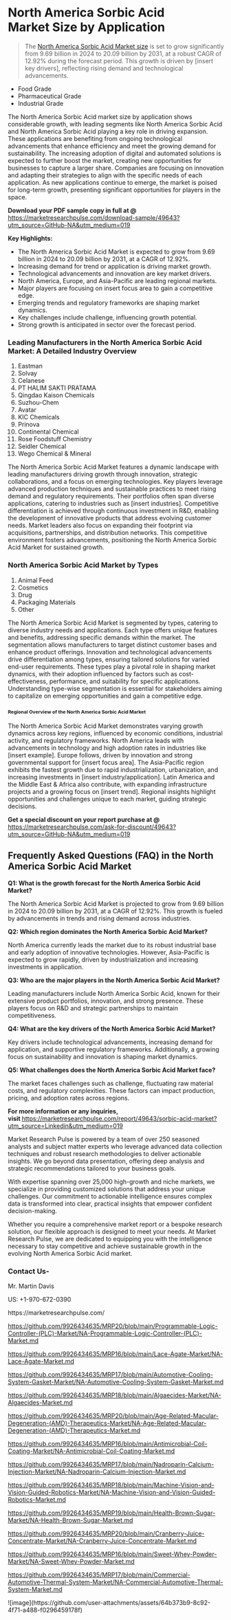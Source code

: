 <h1>North America Sorbic Acid Market&nbsp;Size by Application</h1><blockquote><p>The <a href="https://marketresearchpulse.com/download-sample/49643?utm_source=GitHub-NA&amp;utm_medium=019">North America Sorbic Acid Market size</a> is set to grow significantly from 9.69 billion in 2024 to 20.09 billion by 2031, at a robust CAGR of 12.92% during the forecast period. This growth is driven by [insert key drivers], reflecting rising demand and technological advancements.</p></blockquote><ul><li>Food Grade<li> Pharmaceutical Grade<li> Industrial Grade</li></ul><p>The North America Sorbic Acid market size by application shows considerable growth, with leading segments like North America Sorbic Acid and North America Sorbic Acid playing a key role in driving expansion. These applications are benefiting from ongoing technological advancements that enhance efficiency and meet the growing demand for sustainability. The increasing adoption of digital and automated solutions is expected to further boost the market, creating new opportunities for businesses to capture a larger share. Companies are focusing on innovation and adapting their strategies to align with the specific needs of each application. As new applications continue to emerge, the market is poised for long-term growth, presenting significant opportunities for players in the space.</p><p><strong>Download your PDF sample copy in full at @ </strong><a href="https://marketresearchpulse.com/download-sample/49643?utm_source=GitHub-NA&amp;utm_medium=019">https://marketresearchpulse.com/download-sample/49643?utm_source=GitHub-NA&amp;utm_medium=019</a></p><p><strong>Key Highlights: </strong></p><ul><li>The North America Sorbic Acid Market is expected to grow from 9.69 billion in 2024 to 20.09 billion by 2031, at a CAGR of 12.92%.</li><li>Increasing demand for trend or application is driving market growth.</li><li>Technological advancements and innovation are key market drivers.</li><li>North America, Europe, and Asia-Pacific are leading regional markets.</li><li>Major players are focusing on insert focus area to gain a competitive edge.</li><li>Emerging trends and regulatory frameworks are shaping market dynamics.</li><li>Key challenges include challenge, influencing growth potential.</li><li>Strong growth is anticipated in sector over the forecast period.</li></ul><h3>Leading Manufacturers in the North America Sorbic Acid Market: A Detailed Industry Overview</h3><ol><li>Eastman</li><li>Solvay</li><li>Celanese</li><li>PT HALIM SAKTI PRATAMA</li><li>Qingdao Kaison Chemicals</li><li>Suzhou-Chem</li><li>Avatar</li><li>KIC Chemicals</li><li>Prinova</li><li>Continental Chemical</li><li>Rose Foodstuff Chemistry</li><li>Seidler Chemical</li><li>Wego Chemical & Mineral</li></ol><div class="flex max-w-full flex-col flex-grow"><div class="min-h-8 text-message flex w-full flex-col items-end gap-2 whitespace-normal break-words [.text-message+&amp;]:mt-5" dir="auto" data-message-author-role="assistant" data-message-id="fd8432e4-4910-450d-b182-61b7bfb0a01f" data-message-model-slug="gpt-4o"><div class="flex w-full flex-col gap-1 empty:hidden first:pt-[3px]"><div class="markdown prose w-full break-words dark:prose-invert light"><p>The North America Sorbic Acid Market features a dynamic landscape with leading manufacturers driving growth through innovation, strategic collaborations, and a focus on emerging technologies. Key players leverage advanced production techniques and sustainable practices to meet rising demand and regulatory requirements. Their portfolios often span diverse applications, catering to industries such as [insert industries]. Competitive differentiation is achieved through continuous investment in R&amp;D, enabling the development of innovative products that address evolving customer needs. Market leaders also focus on expanding their footprint via acquisitions, partnerships, and distribution networks. This competitive environment fosters advancements, positioning the North America Sorbic Acid Market for sustained growth.</p></div></div></div></div><h3>North America Sorbic Acid Market by Types</h3><ol><li>Animal Feed<li> Cosmetics<li> Drug<li> Packaging Materials<li> Other</li></ol><div class="flex max-w-full flex-col flex-grow"><div class="min-h-8 text-message flex w-full flex-col items-end gap-2 whitespace-normal break-words [.text-message+&amp;]:mt-5" dir="auto" data-message-author-role="assistant" data-message-id="084470be-0bb7-4664-bddf-5156b4f41249" data-message-model-slug="gpt-4o-mini"><div class="flex w-full flex-col gap-1 empty:hidden first:pt-[3px]"><div class="markdown prose w-full break-words dark:prose-invert light"><p>The North America Sorbic Acid Market is segmented by types, catering to diverse industry needs and applications. Each type offers unique features and benefits, addressing specific demands within the market. The segmentation allows manufacturers to target distinct customer bases and enhance product offerings. Innovation and technological advancements drive differentiation among types, ensuring tailored solutions for varied end-user requirements. These types play a pivotal role in shaping market dynamics, with their adoption influenced by factors such as cost-effectiveness, performance, and suitability for specific applications. Understanding type-wise segmentation is essential for stakeholders aiming to capitalize on emerging opportunities and gain a competitive edge.</p></div></div></div></div><h3><span style="font-size: 11px;">Regional Overview of the North America Sorbic Acid Market</span></h3><div class="flex max-w-full flex-col flex-grow"><div class="min-h-8 text-message flex w-full flex-col items-end gap-2 whitespace-normal break-words [.text-message+&amp;]:mt-5" dir="auto" data-message-author-role="assistant" data-message-id="e9038762-ce64-4e30-91c9-9bd413514231" data-message-model-slug="gpt-4o-mini"><div class="flex w-full flex-col gap-1 empty:hidden first:pt-[3px]"><div class="markdown prose w-full break-words dark:prose-invert light"><p>The North America Sorbic Acid Market demonstrates varying growth dynamics across key regions, influenced by economic conditions, industrial activity, and regulatory frameworks. North America leads with advancements in technology and high adoption rates in industries like [insert example]. Europe follows, driven by innovation and strong governmental support for [insert focus area]. The Asia-Pacific region exhibits the fastest growth due to rapid industrialization, urbanization, and increasing investments in [insert industry/application]. Latin America and the Middle East &amp; Africa also contribute, with expanding infrastructure projects and a growing focus on [insert trend]. Regional insights highlight opportunities and challenges unique to each market, guiding strategic decisions.</p></div></div></div></div><p><strong>Get a special discount on your report purchase at @ </strong><a href="https://marketresearchpulse.com/ask-for-discount/49643?utm_source=GitHub-NA&amp;utm_medium=019">https://marketresearchpulse.com/ask-for-discount/49643?utm_source=GitHub-NA&amp;utm_medium=019</a></p><h2>Frequently Asked Questions (FAQ) in the North America Sorbic Acid Market</h2><p><strong>Q1: What is the growth forecast for the North America Sorbic Acid Market?</strong></p><p>The North America Sorbic Acid Market is projected to grow from 9.69 billion in 2024 to 20.09 billion by 2031, at a CAGR of 12.92%. This growth is fueled by advancements in trends and rising demand across industries.</p><p><strong>Q2: Which region dominates the North America Sorbic Acid Market?</strong></p><p>North America currently leads the market due to its robust industrial base and early adoption of innovative technologies. However, Asia-Pacific is expected to grow rapidly, driven by industrialization and increasing investments in application.</p><p><strong>Q3: Who are the major players in the North America Sorbic Acid Market?</strong></p><p>Leading manufacturers include North America Sorbic Acid, known for their extensive product portfolios, innovation, and strong presence. These players focus on R&amp;D and strategic partnerships to maintain competitiveness.</p><p><strong>Q4: What are the key drivers of the North America Sorbic Acid Market?</strong></p><p>Key drivers include technological advancements, increasing demand for application, and supportive regulatory frameworks. Additionally, a growing focus on sustainability and innovation is shaping market dynamics.</p><p><strong>Q5: What challenges does the North America Sorbic Acid Market face?</strong></p><p>The market faces challenges such as challenge, fluctuating raw material costs, and regulatory complexities. These factors can impact production, pricing, and adoption rates across regions.</p><p><strong>For more information or any inquiries, visit&nbsp;</strong><a href="https://marketresearchpulse.com/report/49643/sorbic-acid-market?utm_source=Linkedin&utm_medium=019">https://marketresearchpulse.com/report/49643/sorbic-acid-market?utm_source=Linkedin&utm_medium=019</a></p><p>Market Research Pulse is powered by a team of over 250 seasoned analysts and subject matter experts who leverage advanced data collection techniques and robust research methodologies to deliver actionable insights. We go beyond data presentation, offering deep analysis and strategic recommendations tailored to your business goals.</p><p>With expertise spanning over 25,000 high-growth and niche markets, we specialize in providing customized solutions that address your unique challenges. Our commitment to actionable intelligence ensures complex data is transformed into clear, practical insights that empower confident decision-making.</p><p>Whether you require a comprehensive market report or a bespoke research solution, our flexible approach is designed to meet your needs. At Market Research Pulse, we are dedicated to equipping you with the intelligence necessary to stay competitive and achieve sustainable growth in the evolving North America Sorbic Acid market.</p><h3><strong>Contact Us-</strong></h3><p>Mr. Martin Davis</p><p>US: +1-970-672-0390</p><p>https://marketresearchpulse.com/</p><p><a href="https://github.com/9926434635/MRP20/blob/main/Programmable-Logic-Controller-(PLC)-Market/NA-Programmable-Logic-Controller-(PLC)-Market.md">https://github.com/9926434635/MRP20/blob/main/Programmable-Logic-Controller-(PLC)-Market/NA-Programmable-Logic-Controller-(PLC)-Market.md</a></p><p><a href="https://github.com/9926434635/MRP16/blob/main/Lace-Agate-Market/NA-Lace-Agate-Market.md">https://github.com/9926434635/MRP16/blob/main/Lace-Agate-Market/NA-Lace-Agate-Market.md</a></p><p><a href="https://github.com/9926434635/MRP17/blob/main/Automotive-Cooling-System-Gasket-Market/NA-Automotive-Cooling-System-Gasket-Market.md">https://github.com/9926434635/MRP17/blob/main/Automotive-Cooling-System-Gasket-Market/NA-Automotive-Cooling-System-Gasket-Market.md</a></p><p><a href="https://github.com/9926434635/MRP18/blob/main/Algaecides-Market/NA-Algaecides-Market.md">https://github.com/9926434635/MRP18/blob/main/Algaecides-Market/NA-Algaecides-Market.md</a></p><p><a href="https://github.com/9926434635/MRP20/blob/main/Age-Related-Macular-Degeneration-(AMD)-Therapeutics-Market/NA-Age-Related-Macular-Degeneration-(AMD)-Therapeutics-Market.md">https://github.com/9926434635/MRP20/blob/main/Age-Related-Macular-Degeneration-(AMD)-Therapeutics-Market/NA-Age-Related-Macular-Degeneration-(AMD)-Therapeutics-Market.md</a></p><p><a href="https://github.com/9926434635/MRP16/blob/main/Antimicrobial-Coil-Coating-Market/NA-Antimicrobial-Coil-Coating-Market.md">https://github.com/9926434635/MRP16/blob/main/Antimicrobial-Coil-Coating-Market/NA-Antimicrobial-Coil-Coating-Market.md</a></p><p><a href="https://github.com/9926434635/MRP17/blob/main/Nadroparin-Calcium-Injection-Market/NA-Nadroparin-Calcium-Injection-Market.md">https://github.com/9926434635/MRP17/blob/main/Nadroparin-Calcium-Injection-Market/NA-Nadroparin-Calcium-Injection-Market.md</a></p><p><a href="https://github.com/9926434635/MRP18/blob/main/Machine-Vision-and-Vision-Guided-Robotics-Market/NA-Machine-Vision-and-Vision-Guided-Robotics-Market.md">https://github.com/9926434635/MRP18/blob/main/Machine-Vision-and-Vision-Guided-Robotics-Market/NA-Machine-Vision-and-Vision-Guided-Robotics-Market.md</a></p><p><a href="https://github.com/9926434635/MRP19/blob/main/Health-Brown-Sugar-Market/NA-Health-Brown-Sugar-Market.md">https://github.com/9926434635/MRP19/blob/main/Health-Brown-Sugar-Market/NA-Health-Brown-Sugar-Market.md</a></p><p><a href="https://github.com/9926434635/MRP20/blob/main/Cranberry-Juice-Concentrate-Market/NA-Cranberry-Juice-Concentrate-Market.md">https://github.com/9926434635/MRP20/blob/main/Cranberry-Juice-Concentrate-Market/NA-Cranberry-Juice-Concentrate-Market.md</a></p><p><a href="https://github.com/9926434635/MRP16/blob/main/Sweet-Whey-Powder-Market/NA-Sweet-Whey-Powder-Market.md">https://github.com/9926434635/MRP16/blob/main/Sweet-Whey-Powder-Market/NA-Sweet-Whey-Powder-Market.md</a></p><p><a href="https://github.com/9926434635/MRP17/blob/main/Commercial-Automotive-Thermal-System-Market/NA-Commercial-Automotive-Thermal-System-Market.md">https://github.com/9926434635/MRP17/blob/main/Commercial-Automotive-Thermal-System-Market/NA-Commercial-Automotive-Thermal-System-Market.md</a></p>
![image](https://github.com/user-attachments/assets/64b373b9-8c92-4f71-a488-f0296459178f)
